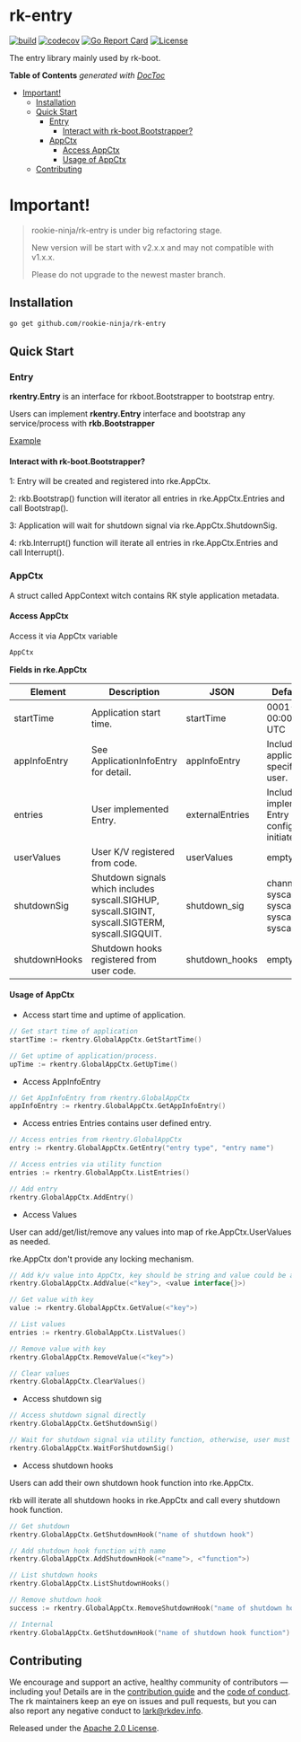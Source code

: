 # rk-entry
[![build](https://github.com/rookie-ninja/rk-entry/actions/workflows/ci.yml/badge.svg)](https://github.com/rookie-ninja/rk-entry/actions/workflows/ci.yml)
[![codecov](https://codecov.io/gh/rookie-ninja/rk-entry/branch/master/graph/badge.svg?token=KGKHKIWOEQ)](https://codecov.io/gh/rookie-ninja/rk-entry)
[![Go Report Card](https://goreportcard.com/badge/github.com/rookie-ninja/rk-entry)](https://goreportcard.com/report/github.com/rookie-ninja/rk-entry)
[![License](https://img.shields.io/badge/License-Apache%202.0-blue.svg)](https://opensource.org/licenses/Apache-2.0)

The entry library mainly used by rk-boot.

<!-- START doctoc generated TOC please keep comment here to allow auto update -->
<!-- DON'T EDIT THIS SECTION, INSTEAD RE-RUN doctoc TO UPDATE -->
**Table of Contents**  *generated with [DocToc](https://github.com/thlorenz/doctoc)*

- [Important!](#important)
  - [Installation](#installation)
  - [Quick Start](#quick-start)
    - [Entry](#entry)
      - [Interact with rk-boot.Bootstrapper?](#interact-with-rk-bootbootstrapper)
    - [AppCtx](#appctx)
      - [Access AppCtx](#access-appctx)
      - [Usage of AppCtx](#usage-of-appctx)
  - [Contributing](#contributing)

<!-- END doctoc generated TOC please keep comment here to allow auto update -->

# Important!
> rookie-ninja/rk-entry is under big refactoring stage.
> 
> New version will be start with v2.x.x and may not compatible with v1.x.x.
> 
> Please do not upgrade to the newest master branch.

## Installation
```bash
go get github.com/rookie-ninja/rk-entry
```

## Quick Start
### Entry
**rkentry.Entry** is an interface for rkboot.Bootstrapper to bootstrap entry.

Users can implement **rkentry.Entry** interface and bootstrap any service/process with **rkb.Bootstrapper**

[Example](example)

#### Interact with rk-boot.Bootstrapper?

1: Entry will be created and registered into rke.AppCtx.

2: rkb.Bootstrap() function will iterator all entries in rke.AppCtx.Entries and call Bootstrap().

3: Application will wait for shutdown signal via rke.AppCtx.ShutdownSig.

4: rkb.Interrupt() function will iterate all entries in rke.AppCtx.Entries and call Interrupt().

### AppCtx
A struct called AppContext witch contains RK style application metadata.

#### Access AppCtx

Access it via AppCtx variable 
```go
AppCtx
```
**Fields in rke.AppCtx**

| Element       | Description                                                                                       | JSON            | Default values                                                                    |
|---------------|---------------------------------------------------------------------------------------------------|-----------------|-----------------------------------------------------------------------------------|
| startTime     | Application start time.                                                                           | startTime       | 0001-01-01 00:00:00 +0000 UTC                                                     |
| appInfoEntry  | See ApplicationInfoEntry for detail.                                                              | appInfoEntry    | Includes application info specified by user.                                      |
| entries       | User implemented Entry.                                                                           | externalEntries | Includes user implemented Entry configuration initiated by user.                  |
| userValues    | User K/V registered from code.                                                                    | userValues      | empty map                                                                         |
| shutdownSig   | Shutdown signals which includes syscall.SIGHUP, syscall.SIGINT, syscall.SIGTERM, syscall.SIGQUIT. | shutdown_sig    | channel includes syscall.SIGHUP, syscall.SIGINT, syscall.SIGTERM, syscall.SIGQUIT |
| shutdownHooks | Shutdown hooks registered from user code.                                                         | shutdown_hooks  | empty list                                                                        |


#### Usage of AppCtx
- Access start time and uptime of application.
```go
// Get start time of application
startTime := rkentry.GlobalAppCtx.GetStartTime()

// Get uptime of application/process.
upTime := rkentry.GlobalAppCtx.GetUpTime()
```

- Access AppInfoEntry
```go
// Get AppInfoEntry from rkentry.GlobalAppCtx
appInfoEntry := rkentry.GlobalAppCtx.GetAppInfoEntry()
```

- Access entries
Entries contains user defined entry.
```go
// Access entries from rkentry.GlobalAppCtx
entry := rkentry.GlobalAppCtx.GetEntry("entry type", "entry name")

// Access entries via utility function
entries := rkentry.GlobalAppCtx.ListEntries()

// Add entry
rkentry.GlobalAppCtx.AddEntry()
```

- Access Values

User can add/get/list/remove any values into map of rke.AppCtx.UserValues as needed.

rke.AppCtx don't provide any locking mechanism.
```go
// Add k/v value into AppCtx, key should be string and value could be any kind
rkentry.GlobalAppCtx.AddValue(<"key">, <value interface{}>)

// Get value with key
value := rkentry.GlobalAppCtx.GetValue(<"key">)

// List values
entries := rkentry.GlobalAppCtx.ListValues()

// Remove value with key
rkentry.GlobalAppCtx.RemoveValue(<"key">)

// Clear values
rkentry.GlobalAppCtx.ClearValues()
```

- Access shutdown sig
```go
// Access shutdown signal directly
rkentry.GlobalAppCtx.GetShutdownSig()

// Wait for shutdown signal via utility function, otherwise, user must call by himself
rkentry.GlobalAppCtx.WaitForShutdownSig()
```

- Access shutdown hooks

Users can add their own shutdown hook function into rke.AppCtx.

rkb will iterate all shutdown hooks in rke.AppCtx and call every shutdown hook function.
```go
// Get shutdown
rkentry.GlobalAppCtx.GetShutdownHook("name of shutdown hook")

// Add shutdown hook function with name
rkentry.GlobalAppCtx.AddShutdownHook(<"name">, <"function">)

// List shutdown hooks
rkentry.GlobalAppCtx.ListShutdownHooks()

// Remove shutdown hook
success := rkentry.GlobalAppCtx.RemoveShutdownHook("name of shutdown hook")

// Internal 
rkentry.GlobalAppCtx.GetShutdownHook("name of shutdown hook function")
```

## Contributing
We encourage and support an active, healthy community of contributors &mdash;
including you! Details are in the [contribution guide](CONTRIBUTING.md) and
the [code of conduct](CODE_OF_CONDUCT.md). The rk maintainers keep an eye on
issues and pull requests, but you can also report any negative conduct to
lark@rkdev.info.

Released under the [Apache 2.0 License](LICENSE).
